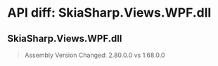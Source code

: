 # API diff: SkiaSharp.Views.WPF.dll

## SkiaSharp.Views.WPF.dll

> Assembly Version Changed: 2.80.0.0 vs 1.68.0.0

